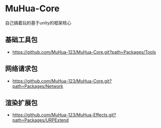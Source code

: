 # MuHua-Core
 自己搞着玩的基于unity的框架核心

## 基础工具包
 * https://github.com/MuHua-123/MuHua-Core.git?path=Packages/Tools
  
## 网络请求包
 * https://github.com/MuHua-123/MuHua-Core.git?path=Packages/Network

## 渲染扩展包
 * https://github.com/MuHua-123/MuHua-Effects.git?path=Packages/URPExtend
